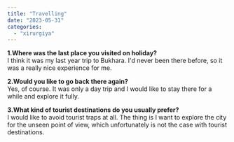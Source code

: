 ```yaml
---
title: "Travelling"
date: "2023-05-31"
categories: 
  - "xirurgiya"
---
```


**1.Where was the last place you visited on holiday?**  
I think it was my last year trip to Bukhara. I'd never been there before, so it was a really nice experience for me.

**2.Would you like to go back there again?**  
Yes, of course. It was only a day trip and I would like to stay there for a while and explore it fully.

**3.What kind of tourist destinations do you usually prefer?**  
I would like to avoid tourist traps at all. The thing is I want to explore the city for the unseen point of view, which unfortunately is not the case with tourist destinations.
